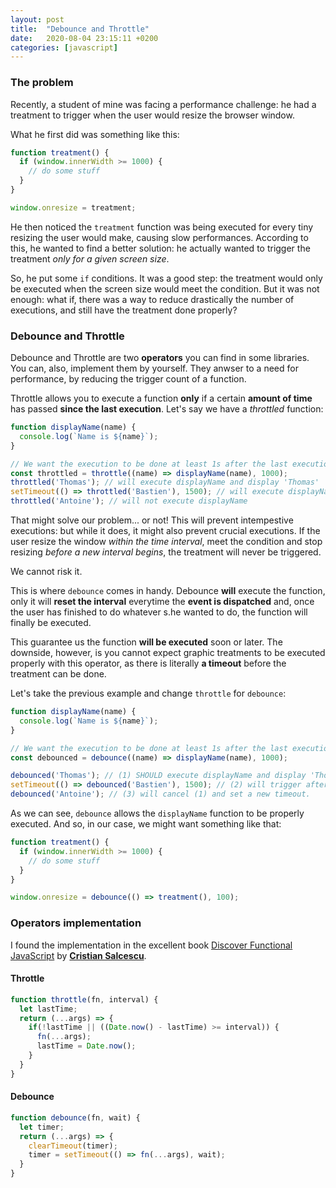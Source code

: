 ```yaml
---
layout: post
title:  "Debounce and Throttle"
date:   2020-08-04 23:15:11 +0200
categories: [javascript]
---
```


### The problem
Recently, a student of mine was facing a performance challenge: he had a treatment to trigger when the user would resize the browser window.

What he first did was something like this:

```js
function treatment() {
  if (window.innerWidth >= 1000) {
    // do some stuff
  }
}

window.onresize = treatment;
```

He then noticed the `treatment` function was being executed for every tiny resizing the user would make, causing slow performances. According to this, he wanted to find a better solution: he actually wanted to trigger the treatment *only for a given screen size*.

So, he put some `if` conditions.
It was a good step: the treatment would only be executed when the screen size would meet the condition.
But it was not enough: what if, there was a way to reduce drastically the number of executions, and still have the treatment done properly?

### Debounce and Throttle

Debounce and Throttle are two **operators** you can find in some libraries. You can, also, implement them by yourself.
They anwser to a need for performance, by reducing the trigger count of a function.

Throttle allows you to execute a function **only** if a certain **amount of time** has passed **since the last execution**.
Let's say we have a *throttled* function:

```js
function displayName(name) {
  console.log(`Name is ${name}`);
}

// We want the execution to be done at least 1s after the last execution
const throttled = throttle((name) => displayName(name), 1000);
throttled('Thomas'); // will execute displayName and display 'Thomas'
setTimeout(() => throttled('Bastien'), 1500); // will execute displayName and display 'Bastien'
throttled('Antoine'); // will not execute displayName
```

That might solve our problem... or not!
This will prevent intempestive executions: but while it does, it might also prevent crucial executions. If the user resize the window *within the time interval*, meet the condition and stop resizing *before a new interval begins*, the treatment will never be triggered.

We cannot risk it.

This is where `debounce` comes in handy.
Debounce **will** execute the function, only it will **reset the interval** everytime the **event is dispatched** and, once the user has finished to do whatever s.he wanted to do, the function will finally be executed.

This guarantee us the function **will be executed** soon or later. The downside, however, is you cannot expect graphic treatments to be executed properly with this operator, as there is literally **a timeout** before the treatment can be done.

Let's take the previous example and change `throttle` for `debounce`:

```js
function displayName(name) {
  console.log(`Name is ${name}`);
}

// We want the execution to be done at least 1s after the last execution
const debounced = debounce((name) => displayName(name), 1000);

debounced('Thomas'); // (1) SHOULD execute displayName and display 'Thomas' AFTER 1s
setTimeout(() => debounced('Bastien'), 1500); // (2) will trigger after 1.5s, execute displayName and display 'Bastien'
debounced('Antoine'); // (3) will cancel (1) and set a new timeout.
```

As we can see, `debounce` allows the `displayName` function to be properly executed.
And so, in our case, we might want something like that:

```js
function treatment() {
  if (window.innerWidth >= 1000) {
    // do some stuff
  }
}

window.onresize = debounce(() => treatment(), 100);
```

### Operators implementation

I found the implementation in the excellent book [Discover Functional JavaScript](https://www.freecodecamp.org/news/discover-functional-programming-in-javascript-with-this-thorough-introduction-a2ad9af2d645/) by [**Cristian Salcescu**](https://twitter.com/cristi_salcescu).

#### Throttle

```js
function throttle(fn, interval) {
  let lastTime;
  return (...args) => {
    if(!lastTime || ((Date.now() - lastTime) >= interval)) {
      fn(...args);
      lastTime = Date.now();
    }
  }
}
```

#### Debounce

```js
function debounce(fn, wait) {
  let timer;
  return (...args) => {
    clearTimeout(timer);
    timer = setTimeout(() => fn(...args), wait);
  }
}
```
